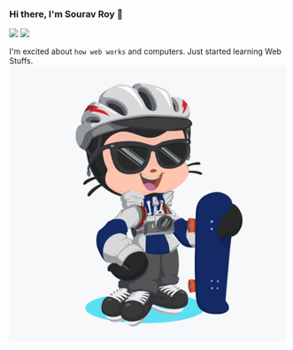 ### Hi there, I'm Sourav Roy 👋
   ![](https://komarev.com/ghpvc/?username=souravroy-test&color=blue)
   ![](https://tryhackme.com/badge/278792)
    
   I'm excited about `how web works` and computers.
   Just started learning Web Stuffs.
   <img align="center" src="assets/img/octocat.png" height=500vh>
    
<!--
**souravroy-test/souravroy-test** is a ✨ _special_ ✨ repository because its `README.md` (this file) appears on your GitHub profile.

Here are some ideas to get you started:

- 🔭 I’m currently working on ...
- 🌱 I’m currently learning ...
- 👯 I’m looking to collaborate on ...
- 🤔 I’m looking for help with ...
- 💬 Ask me about ...
- 📫 How to reach me: ...
- 😄 Pronouns: ...
- ⚡ Fun fact: ...
-->
